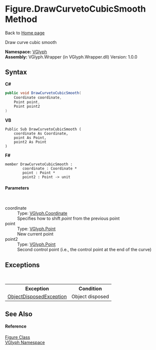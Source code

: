 # Figure.DrawCurvetoCubicSmooth Method 
Back to <a href="Home.md">Home page</a> 

Draw curve cubic smooth

**Namespace:**&nbsp;<a href="N_VGlyph.md">VGlyph</a><br />**Assembly:**&nbsp;VGlyph.Wrapper (in VGlyph.Wrapper.dll) Version: 1.0.0

## Syntax

**C#**<br />
``` C#
public void DrawCurvetoCubicSmooth(
	Coordinate coordinate,
	Point point,
	Point point2
)
```

**VB**<br />
``` VB
Public Sub DrawCurvetoCubicSmooth ( 
	coordinate As Coordinate,
	point As Point,
	point2 As Point
)
```

**F#**<br />
``` F#
member DrawCurvetoCubicSmooth : 
        coordinate : Coordinate * 
        point : Point * 
        point2 : Point -> unit 

```


#### Parameters
&nbsp;<dl><dt>coordinate</dt><dd>Type: <a href="T_VGlyph_Coordinate.md">VGlyph.Coordinate</a><br />Specifies how to shift *point* from the previous point</dd><dt>point</dt><dd>Type: <a href="T_VGlyph_Point.md">VGlyph.Point</a><br />New current point</dd><dt>point2</dt><dd>Type: <a href="T_VGlyph_Point.md">VGlyph.Point</a><br />Second control point (i.e., the control point at the end of the curve)</dd></dl>

## Exceptions
&nbsp;<table><tr><th>Exception</th><th>Condition</th></tr><tr><td><a href="http://msdn2.microsoft.com/en-us/library/y31w16ca" target="_blank">ObjectDisposedException</a></td><td>Object disposed</td></tr></table>

## See Also


#### Reference
<a href="T_VGlyph_Figure.md">Figure Class</a><br /><a href="N_VGlyph.md">VGlyph Namespace</a><br />